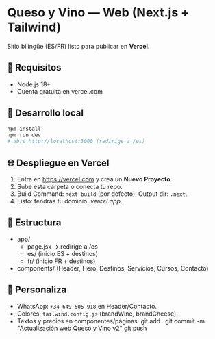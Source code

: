 
# Queso y Vino — Web (Next.js + Tailwind)
Sitio bilingüe (ES/FR) listo para publicar en **Vercel**.

## 🧰 Requisitos
- Node.js 18+
- Cuenta gratuita en vercel.com

## 🚀 Desarrollo local
```bash
npm install
npm run dev
# abre http://localhost:3000 (redirige a /es)
```

## 🌐 Despliegue en Vercel
1. Entra en https://vercel.com y crea un **Nuevo Proyecto**.
2. Sube esta carpeta o conecta tu repo.
3. Build Command: `next build` (por defecto). Output dir: `.next`.
4. Listo: tendrás tu dominio *.vercel.app*.

## 📁 Estructura
- app/
  - page.jsx → redirige a /es
  - es/ (inicio ES + destinos)
  - fr/ (inicio FR + destinos)
- components/ (Header, Hero, Destinos, Servicios, Cursos, Contacto)

## 📝 Personaliza
- WhatsApp: `+34 649 505 918` en Header/Contacto.
- Colores: `tailwind.config.js` (brandWine, brandCheese).
- Textos y precios en componentes/páginas.
git add .
git commit -m "Actualización web Queso y Vino v2"
git push
